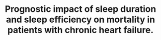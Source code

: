 ---
layout: page
header: no
#
# Content
#
subheadline: "Recent Publication"
title: "Prognostic impact of sleep duration and sleep efficiency on mortality in patients with chronic heart failure.
"
teaser: "Prognostic impact of sleep duration and sleep efficiency on mortality in patients with chronic heart failure.
"
categories: [Publications]
tags: [Sleep Medicine, Cardiology]
---